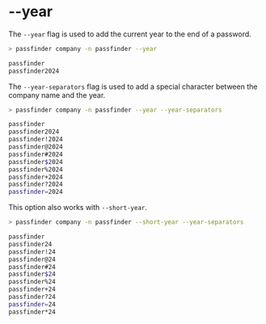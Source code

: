 # --year

The `--year` flag is used to add the current year to the end of a password.

```bash
> passfinder company -n passfinder --year

passfinder
passfinder2024
```

The `--year-separators` flag is used to add a special character between the company name and the year.

```bash
> passfinder company -n passfinder --year --year-separators

passfinder
passfinder2024
passfinder!2024
passfinder@2024
passfinder#2024
passfinder$2024
passfinder%2024
passfinder+2024
passfinder?2024
passfinder=2024
```

This option also works with `--short-year`.

```bash
> passfinder company -n passfinder --short-year --year-separators

passfinder
passfinder24
passfinder!24
passfinder@24
passfinder#24
passfinder$24
passfinder%24
passfinder+24
passfinder?24
passfinder=24
passfinder*24
```